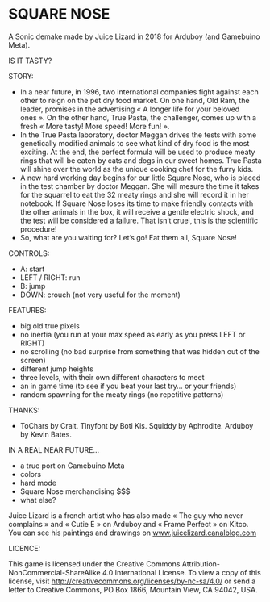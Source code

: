 # SQUARE NOSE

A Sonic demake made by Juice Lizard in 2018 for Arduboy (and Gamebuino Meta).

IS IT TASTY?

STORY:
- In a near future, in 1996, two international companies fight against each other to reign on the pet dry food market. On one hand, Old Ram, the leader, promises in the advertising « A longer life for your beloved ones ». On the other hand, True Pasta, the challenger, comes up with a fresh « More tasty! More speed! More fun! ».
- In the True Pasta laboratory, doctor Meggan drives the tests with some genetically modified animals to see what kind of dry food is the most exciting. At the end, the perfect formula will be used to produce meaty rings that will be eaten by cats and dogs in our sweet homes. True Pasta will shine over the world as the unique cooking chef for the furry kids. 
- A new hard working day begins for our little Square Nose, who is placed in the test chamber by doctor Meggan. She will mesure the time it takes for the squarrel to eat the 32 meaty rings and she will record it in her notebook. If Square Nose loses its time to make friendly contacts with the other animals in the box, it will receive a gentle electric shock, and the test will be considered a failure. That isn’t cruel, this is the scientific procedure!
- So, what are you waiting for? Let’s go! Eat them all, Square Nose!

CONTROLS:
- A: start
- LEFT / RIGHT: run
- B: jump
- DOWN: crouch (not very useful for the moment)

FEATURES:
- big old true pixels
- no inertia (you run at your max speed as early as you press LEFT or RIGHT)
- no scrolling (no bad surprise from something that was hidden out of the screen)
- different jump heights
- three levels, with their own different characters to meet
- an in game time (to see if you beat your last try… or your friends)
- random spawning for the meaty rings (no repetitive patterns)

THANKS:
- ToChars by Crait. Tinyfont by Boti Kis. Squiddy by Aphrodite. Arduboy by Kevin Bates.

IN A REAL NEAR FUTURE…
- a true port on Gamebuino Meta
- colors
- hard mode
- Square Nose merchandising $$$
- what else?

Juice Lizard is a french artist who has also made « The guy who never complains » and « Cutie E » on Arduboy and « Frame Perfect » on Kitco. You can see his paintings and drawings on www.juicelizard.canalblog.com

LICENCE:

This game is licensed under the Creative Commons Attribution-NonCommercial-ShareAlike 4.0 International License. To view a copy of this license, visit http://creativecommons.org/licenses/by-nc-sa/4.0/ or send a letter to Creative Commons, PO Box 1866, Mountain View, CA 94042, USA.
